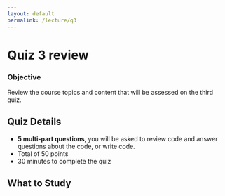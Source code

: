 ```yaml
---
layout: default
permalink: /lecture/q3
---
```


# Quiz 3 review 

### Objective

Review the course topics and content that will be assessed on the third quiz.

## Quiz Details
* __5 multi-part questions__, you will be asked to review code and answer questions about the code, or write code.
* Total of 50 points
* 30 minutes to complete the quiz

## What to Study
  